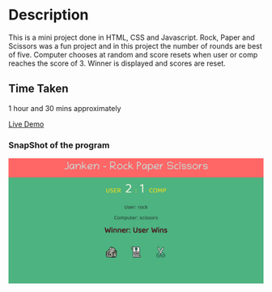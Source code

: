 # Description
This is a mini project done in HTML, CSS and Javascript. Rock, Paper and Scissors was a fun project and in this project the number of rounds are best of five. Computer chooses at random and score resets when user or comp reaches the score of 3. Winner is displayed and scores are reset. 
## Time Taken

1 hour and 30 mins approximately

[Live Demo](https://rockpaperscissors-akj.netlify.app/)

### SnapShot of the program

![Snap](./snap.png)